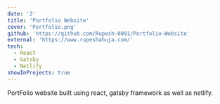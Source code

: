 ```yaml
---
date: '2'
title: 'Portfolio Website'
cover: 'Portfolio.png'
github: 'https://github.com/Rupesh-0001/Portfolio-Website'
external: 'https://www.rupeshahuja.com/'
tech:
  - React
  - Gatsby 
  - Netlify
showInProjects: true
---
```


PortFolio website built using react, gatsby framework as well as netlify.